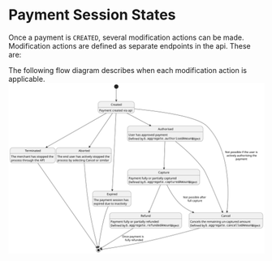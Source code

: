 <!-- START_METADATA
---
title: Payment States
id: payment-states
pagination_prev: APIs/epayment-api/api-guide/getting-started
pagination_next: APIs/epayment-api/api-guide/modifications/capture
sidebar_label: Modifications
sidebar_position: 1
---
END_METADATA -->

# Payment Session States


Once a payment is `CREATED`, several modification actions can be made. Modification actions are defined as separate endpoints in the api. These are:

The following flow diagram describes when each modification action is applicable.
![Payment flow diagram](../../images/payment-modification.svg)

